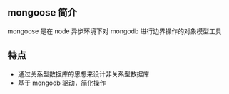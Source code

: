## mongoose 简介
  mongoose 是在 node 异步环境下对 mongodb 进行边界操作的对象模型工具

## 特点
* 通过关系型数据库的思想来设计非关系型数据库
* 基于 mongodb 驱动，简化操作



